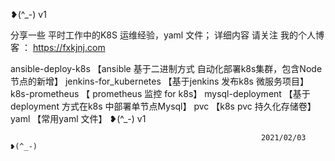 ❥(^_-)  v1

分享一些 平时工作中的K8S 运维经验，yaml 文件； 详细内容 请关注 我的个人博客 ： https://fxkjnj.com

ansible-deploy-k8s            【ansible 基于二进制方式 自动化部署k8s集群，包含Node节点的新增】
jenkins-for_kubernetes        【基于jenkins 发布k8s 微服务项目】
k8s-prometheus                【 prometheus 监控 for  k8s】
mysql-deployment              【基于deployment 方式在k8s 中部署单节点Mysql】
pvc                           【k8s pvc 持久化存储卷】
yaml                          【常用yaml 文件】
❥(^_-)  v1

                                                            2021/02/03 ❥(^_-)        
